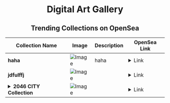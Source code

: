 <div align="center">

# Digital Art Gallery

## Trending Collections on OpenSea

| Collection Name                       | Image                                                                                     | Description                       | OpenSea Link                                                                                          |
|---------------------------------------|-------------------------------------------------------------------------------------------|-----------------------------------|--------------------------------------------------------------------------------------------------------|
| **haha** | ![Image](https://i.seadn.io/s/raw/files/73d1265f9cd6d3329c7fc21be5f6e8b4.jpg?w=500&auto=format?w=200&auto=format) | haha | <details><summary>Link</summary>[haha](https://opensea.io/collection/haha-155)</details> |
| **jdfulffj** | ![Image](https://i.seadn.io/s/raw/files/8ac6067b166edfc533475913ea6cf0a0.jpg?w=500&auto=format?w=200&auto=format) |  | <details><summary>Link</summary>[jdfulffj](https://opensea.io/collection/jdfulffj)</details> |
| **<details><summary>2046 CITY Collection</summary></details>** | ![Image](https://i.seadn.io/s/raw/files/dd0f8e1020319344e6f830fda0c8fa87.png?w=500&auto=format?w=200&auto=format) |  | <details><summary>Link</summary>[2046 CITY Collection](https://opensea.io/collection/2046-city-collection)</details> |

</div>